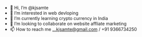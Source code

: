 - 👋 Hi, I’m @kjsamte
- 👀 I’m interested in web devloping
- 🌱 I’m currently learning crypto currency in India
- 💞️ I’m looking to collaborate on website affliate marketing
- 📫 How to reach me ...kjsamte@gmail.com / +91 9366734250

<!---
kjsamte/kjsamte is a ✨ special ✨ repository because its `README.md` (this file) appears on your GitHub profile.
You can click the Preview link to take a look at your changes.
--->
